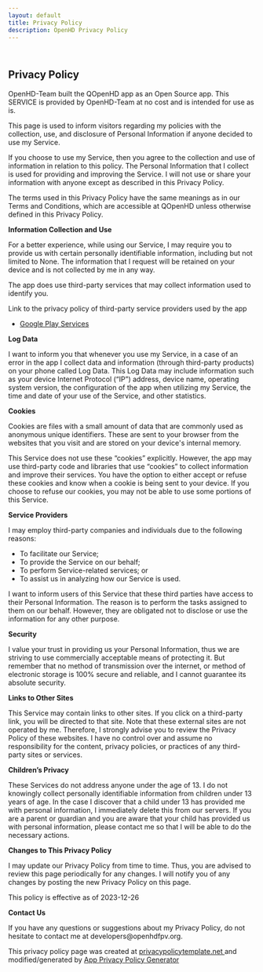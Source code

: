 ```yaml
---
layout: default
title: Privacy Policy
description: OpenHD Privacy Policy
---
```


<!-- Header -->
<header class="ex-header">
   <div class="container">
      <div class="row">
         <div class="col-xl-10 offset-xl-1">
         </div>
         <!-- end of col -->
      </div>
      <!-- end of row -->
   </div>
   <!-- end of container -->
</header>
<!-- end of ex-header -->
<!-- end of header -->
<!-- Privacy Policy Section -->
<div class="ex-basic-1 pt-4">
   <div class="container">
      <div class="row">
         <div class="col-xl-10 offset-xl-1">
            <h2 class="my-3">Privacy Policy</h2>
            <p>
               OpenHD-Team built the QOpenHD app as
               an Open Source app. This SERVICE is provided by
               OpenHD-Team at no cost and is intended for use as
               is.
            </p>
            <p>
               This page is used to inform visitors regarding my
               policies with the collection, use, and disclosure of Personal
               Information if anyone decided to use my Service.
            </p>
            <p>
               If you choose to use my Service, then you agree to
               the collection and use of information in relation to this
               policy. The Personal Information that I collect is
               used for providing and improving the Service. I will not use or share your information with
               anyone except as described in this Privacy Policy.
            </p>
            <p>
               The terms used in this Privacy Policy have the same meanings
               as in our Terms and Conditions, which are accessible at
               QOpenHD unless otherwise defined in this Privacy Policy.
            </p>
            <p><strong>Information Collection and Use</strong></p>
            <p>
               For a better experience, while using our Service, I
               may require you to provide us with certain personally
               identifiable information, including but not limited to None. The information that
               I request will be retained on your device and is not collected by me in any way.
            </p>
            <div>
               <p>
                  The app does use third-party services that may collect
                  information used to identify you.
               </p>
               <p>
                  Link to the privacy policy of third-party service providers used
                  by the app
               </p>
               <ul>
                  <li><a href="https://www.google.com/policies/privacy/" target="_blank" rel="noopener noreferrer" data-bcup-haslogintext="no">Google Play Services</a></li>
                  <!----><!----><!----><!----><!----><!----><!----><!----><!----><!----><!----><!----><!----><!----><!----><!----><!----><!----><!----><!----><!----><!----><!----><!----><!----><!----><!----><!---->
               </ul>
            </div>
            <p><strong>Log Data</strong></p>
            <p>
               I want to inform you that whenever you
               use my Service, in a case of an error in the app
               I collect data and information (through third-party
               products) on your phone called Log Data. This Log Data may
               include information such as your device Internet Protocol
               (“IP”) address, device name, operating system version, the
               configuration of the app when utilizing my Service,
               the time and date of your use of the Service, and other
               statistics.
            </p>
            <p><strong>Cookies</strong></p>
            <p>
               Cookies are files with a small amount of data that are
               commonly used as anonymous unique identifiers. These are sent
               to your browser from the websites that you visit and are
               stored on your device's internal memory.
            </p>
            <p>
               This Service does not use these “cookies” explicitly. However,
               the app may use third-party code and libraries that use
               “cookies” to collect information and improve their services.
               You have the option to either accept or refuse these cookies
               and know when a cookie is being sent to your device. If you
               choose to refuse our cookies, you may not be able to use some
               portions of this Service.
            </p>
            <p><strong>Service Providers</strong></p>
            <p>
               I may employ third-party companies and
               individuals due to the following reasons:
            </p>
            <ul>
               <li>To facilitate our Service;</li>
               <li>To provide the Service on our behalf;</li>
               <li>To perform Service-related services; or</li>
               <li>To assist us in analyzing how our Service is used.</li>
            </ul>
            <p>
               I want to inform users of this Service
               that these third parties have access to their Personal
               Information. The reason is to perform the tasks assigned to
               them on our behalf. However, they are obligated not to
               disclose or use the information for any other purpose.
            </p>
            <p><strong>Security</strong></p>
            <p>
               I value your trust in providing us your
               Personal Information, thus we are striving to use commercially
               acceptable means of protecting it. But remember that no method
               of transmission over the internet, or method of electronic
               storage is 100% secure and reliable, and I cannot
               guarantee its absolute security.
            </p>
            <p><strong>Links to Other Sites</strong></p>
            <p>
               This Service may contain links to other sites. If you click on
               a third-party link, you will be directed to that site. Note
               that these external sites are not operated by me.
               Therefore, I strongly advise you to review the
               Privacy Policy of these websites. I have
               no control over and assume no responsibility for the content,
               privacy policies, or practices of any third-party sites or
               services.
            </p>
            <p><strong>Children’s Privacy</strong></p>
            <div>
               <p>
                  These Services do not address anyone under the age of 13.
                  I do not knowingly collect personally
                  identifiable information from children under 13 years of age. In the case
                  I discover that a child under 13 has provided
                  me with personal information, I immediately
                  delete this from our servers. If you are a parent or guardian
                  and you are aware that your child has provided us with
                  personal information, please contact me so that
                  I will be able to do the necessary actions.
               </p>
            </div>
            <!----> 
            <p><strong>Changes to This Privacy Policy</strong></p>
            <p>
               I may update our Privacy Policy from
               time to time. Thus, you are advised to review this page
               periodically for any changes. I will
               notify you of any changes by posting the new Privacy Policy on
               this page.
            </p>
            <p>This policy is effective as of 2023-12-26</p>
            <p><strong>Contact Us</strong></p>
            <p>
               If you have any questions or suggestions about my
               Privacy Policy, do not hesitate to contact me at developers@openhdfpv.org.
            </p>
            <p>This privacy policy page was created at <a href="https://privacypolicytemplate.net" target="_blank" rel="noopener noreferrer" data-bcup-haslogintext="no">privacypolicytemplate.net </a>and modified/generated by <a href="https://app-privacy-policy-generator.nisrulz.com/" target="_blank" rel="noopener noreferrer" data-bcup-haslogintext="no">App Privacy Policy Generator</a></p>
            <br>
            <br>
         </div>
         <!-- end of col -->
      </div>
      <!-- end of row -->
   </div>
   <!-- end of container -->
</div>
<!-- end of ex-basic-1 -->
<!-- end of Privacy Policy Section -->
